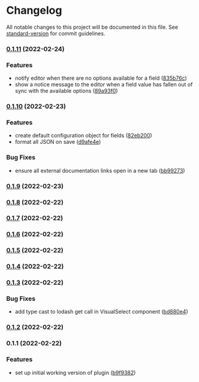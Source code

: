 # Changelog

All notable changes to this project will be documented in this file. See [standard-version](https://github.com/conventional-changelog/standard-version) for commit guidelines.

### [0.1.11](https://github.com/growthops-digital/datocms-plugin-visual-select/compare/v0.1.10...v0.1.11) (2022-02-24)


### Features

* notify editor when there are no options available for a field ([835b76c](https://github.com/growthops-digital/datocms-plugin-visual-select/commit/835b76c9adba1be86b755756862d0b0ea07783c9))
* show a notice message to the editor when a field value has fallen out of sync with the available options ([89a93f0](https://github.com/growthops-digital/datocms-plugin-visual-select/commit/89a93f02c4ff1387c5209955e8572520504d9aba))

### [0.1.10](https://github.com/growthops-digital/datocms-plugin-visual-select/compare/v0.1.9...v0.1.10) (2022-02-23)


### Features

* create default configuration object for fields ([82eb200](https://github.com/growthops-digital/datocms-plugin-visual-select/commit/82eb2002d23f7aae5c9e57c9677637d1cc8c71c3))
* format all JSON on save ([d9afe4e](https://github.com/growthops-digital/datocms-plugin-visual-select/commit/d9afe4e8428288d02dd2d361660005451636b06e))


### Bug Fixes

* ensure all external documentation links open in a new tab ([bb99273](https://github.com/growthops-digital/datocms-plugin-visual-select/commit/bb99273403c64414e347c916b6e672b1d58d825f))

### [0.1.9](https://github.com/growthops-digital/datocms-plugin-visual-select/compare/v0.1.8...v0.1.9) (2022-02-23)

### [0.1.8](https://github.com/growthops-digital/datocms-plugin-visual-select/compare/v0.1.7...v0.1.8) (2022-02-22)

### [0.1.7](https://github.com/growthops-digital/datocms-plugin-visual-select/compare/v0.1.6...v0.1.7) (2022-02-22)

### [0.1.6](https://github.com/growthops-digital/datocms-plugin-visual-select/compare/v0.1.5...v0.1.6) (2022-02-22)

### [0.1.5](https://github.com/growthops-digital/datocms-plugin-visual-select/compare/v0.1.4...v0.1.5) (2022-02-22)

### [0.1.4](https://github.com/growthops-digital/datocms-plugin-visual-select/compare/v0.1.3...v0.1.4) (2022-02-22)

### [0.1.3](https://github.com/growthops-digital/datocms-plugin-visual-select/compare/v0.1.2...v0.1.3) (2022-02-22)


### Bug Fixes

* add type cast to lodash get call in VisualSelect component ([bd880e4](https://github.com/growthops-digital/datocms-plugin-visual-select/commit/bd880e40091103bf33c01086789ac3a5912c9e21))

### [0.1.2](https://github.com/growthops-digital/datocms-plugin-visual-select/compare/v0.1.1...v0.1.2) (2022-02-22)

### 0.1.1 (2022-02-22)


### Features

* set up initial working version of plugin ([b9f9382](https://github.com/growthops-digital/datocms-plugin-visual-select/commit/b9f9382e9c65f8667136c0fcd93008624518b770))
